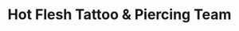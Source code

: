 ---
title: "Hot Flesh Tattoo & Piercing Team"
url: /ahlen/hot-flesh-tattoo-und-piercing-team/
shop: Tattoo
---